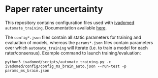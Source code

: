 # Paper rater uncertainty
This repository contains configuration files used with [ivadomed](https://github.com/ivadomed/ivadomed) `automate_training`. Documentation available [here](https://ivadomed.org/en/latest/scripts.html#ivadomed.scripts.automate_training.automate_training). 

The `config*.json` files contain all static parameters for training and evaluation of models, whereas the `params*.json` files contain parameters over which `automate_training` will iterate (i.e. to train a model for each rater/consensus). Example command to launch training/evaluation:

`python3 ivadomed/scripts/automate_training.py -c ivadomed/config/config_ms_brain_auto.json --run-test -p params_ms_brain.json`
